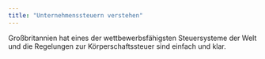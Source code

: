 ```yaml
---
title: "Unternehmenssteuern verstehen"
---
```


Großbritannien hat eines der wettbewerbsfähigsten Steuersysteme der Welt und die Regelungen zur Körperschaftssteuer sind einfach und klar.
